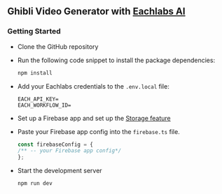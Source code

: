 ## Ghibli Video Generator with [Eachlabs AI](https://docs.eachlabs.ai/flow/getting-started)

### Getting Started
- Clone the GitHub repository
- Run the following code snippet to install the package dependencies:
  ```bash
  npm install
  ```
- Add your Eachlabs credentials to the `.env.local` file:
  ```env
  EACH_API_KEY=
  EACH_WORKFLOW_ID=
  ```
- Set up a Firebase app and set up the [Storage feature](https://firebase.google.com/docs/storage/web/start)
- Paste your Firebase app config into the `firebase.ts` file.
  ```ts
  const firebaseConfig = {
  /** -- your Firebase app config*/
  };
  ```

- Start the development server
  ```bash
  npm run dev
  ```
